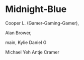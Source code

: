 # Midnight-Blue
Cooper L. (Gamer-Gaming-Gamer),

Alan Brower,

 main,
Kylie
Daniel G

Michael Yeh
Antje Cramer
